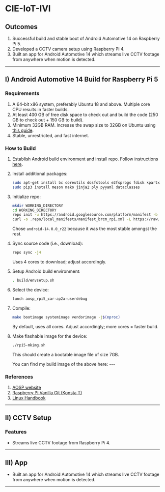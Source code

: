 # CIE-IoT-IVI

## Outcomes
1. Successful build and stable boot of Android Automotive 14 on Raspberry Pi 5.
2. Developed a CCTV camera setup using Raspberry Pi 4.
3. Built an app for Android Automotive 14 which streams live CCTV footage from anywhere when motion is detected.

---

## I) Android Automotive 14 Build for Raspberry Pi 5

### Requirements
1. A 64-bit x86 system, preferably Ubuntu 18 and above. Multiple core CPU results in faster builds.
2. At least 400 GB of free disk space to check out and build the code (250 GB to check out + 150 GB to build).
3. Minimum 32GB RAM. Increase the swap size to 32GB on Ubuntu using [this guide](https://linuxhandbook.com/increase-swap-ubuntu/).
4. Stable, unrestricted, and fast internet.

### How to Build
1. Establish Android build environment and install repo. Follow instructions [here](https://source.android.com/docs/setup/start/requirements).

2. Install additional packages:
    ```bash
    sudo apt-get install bc coreutils dosfstools e2fsprogs fdisk kpartx mtools ninja-build pkg-config python3-pip
    sudo pip3 install meson mako jinja2 ply pyyaml dataclasses
    ```

3. Initialize repo:
    ```bash
    mkdir WORKING_DIRECTORY
    cd WORKING_DIRECTORY
    repo init -u https://android.googlesource.com/platform/manifest -b android-14.0.0_r22
    curl -o .repo/local_manifests/manifest_brcm_rpi.xml -L https://raw.githubusercontent.com/raspberry-vanilla/android_local_manifest/android-14.0/manifest_brcm_rpi.xml --create-dirs
    ```
    Chose `android-14.0.0_r22` because it was the most stable amongst the rest.

4. Sync source code (i.e., download):
    ```bash
    repo sync -j4
    ```
    Uses 4 cores to download; adjust accordingly.

5. Setup Android build environment:
    ```bash
    . build/envsetup.sh
    ```

6. Select the device:
    ```bash
    lunch aosp_rpi5_car-ap2a-userdebug
    ```

7. Compile:
    ```bash
    make bootimage systemimage vendorimage -j$(nproc)
    ```
    By default, uses all cores. Adjust accordingly; more cores = faster build.

8. Make flashable image for the device:
    ```bash
    ./rpi5-mkimg.sh
    ```
    This should create a bootable image file of size 7GB.

    You can find my build image of the above here: ---

### References
1. [AOSP website](https://source.android.com/)
2. [Raspberry Pi Vanilla Git (Konsta T)](https://github.com/raspberry-vanilla)
3. [Linux Handbook](https://linuxhandbook.com/)

---

## II) CCTV Setup

### Features
- Streams live CCTV footage from Raspberry Pi 4.

---

## III) App

- Built an app for Android Automotive 14 which streams live CCTV footage from anywhere when motion is detected.

---


